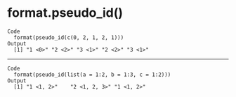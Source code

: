 # format.pseudo_id()

    Code
      format(pseudo_id(c(0, 2, 1, 2, 1)))
    Output
      [1] "1 <0>" "2 <2>" "3 <1>" "2 <2>" "3 <1>"

---

    Code
      format(pseudo_id(list(a = 1:2, b = 1:3, c = 1:2)))
    Output
      [1] "1 <1, 2>"    "2 <1, 2, 3>" "1 <1, 2>"   

